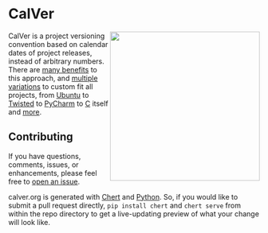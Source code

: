 # CalVer

<img height=300 align=right
src="https://raw.githubusercontent.com/mahmoud/calver/master/uploads/caltree_med.png">

CalVer is a project versioning convention based on calendar dates of
project releases, instead of arbitrary numbers. There are
[many benefits][designing_a_version] to this approach, and
[multiple variations][calver_overview] to custom fit all projects,
from [Ubuntu][ubuntu] to [Twisted][twisted] to [PyCharm][pycharm] to
[C][c] itself and [more][calver_users].

[ubuntu]: http://calver.org/overview.html#ubuntu
[twisted]: http://calver.org/overview.html#twisted
[pycharm]: http://calver.org/users.html#products
[c]: http://calver.org/users.html#standards

[designing_a_version]: http://sedimental.org/designing_a_version.html
[calver_overview]: http://calver.org/overview.html
[calver_users]: http://calver.org/users.html

## Contributing

If you have questions, comments, issues, or enhancements, please feel
free to [open an issue][issue].

calver.org is generated with [Chert][chert] and [Python][python]. So,
if you would like to submit a pull request directly, `pip install
chert` and `chert serve` from within the repo directory to get a
live-updating preview of what your change will look like.

[issue]: https://github.com/mahmoud/calver/issues

[chert]: https://github.com/mahmoud/chert
[python]: http://python.org
